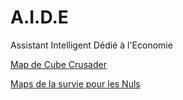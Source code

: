# A.I.D.E

Assistant Intelligent Dédié à l'Economie 


[Map de Cube Crusader](https://theaveron.github.io/A.I.D.E/Maps/Cube_crusader_zoom/unmined.index.html)

[Maps de la survie pour les Nuls](https://theaveron.github.io/A.I.D.E/Maps/LSLN_zoom/unmined.index.html)
